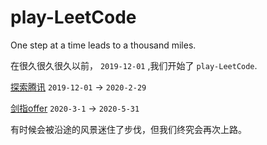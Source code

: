 # play-LeetCode
One step at a time leads to a thousand miles.

  在很久很久很久以前， `2019-12-01` ,我们开始了 `play-LeetCode`.

[探索腾讯](https://github.com/lbwnbZx/play-LeetCode/tree/master/tansuo-tencent) `2019-12-01` -> `2020-2-29`

[剑指offer](https://github.com/lbwnbZx/play-LeetCode/tree/master/jianzhi-offer) `2020-3-1` -> `2020-5-31`

有时候会被沿途的风景迷住了步伐，但我们终究会再次上路。
